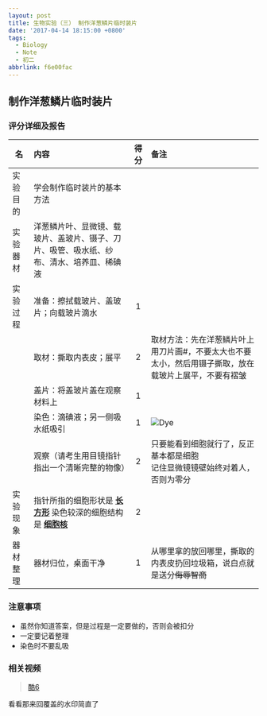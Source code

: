 ```yaml
---
layout: post
title: 生物实验（三） 制作洋葱鳞片临时装片
date: '2017-04-14 18:15:00 +0800'
tags:
  - Biology
  - Note
  - 初二
abbrlink: f6e00fac
---
```


## 制作洋葱鳞片临时装片

### 评分详细及报告

| 名 | 内容 | 得分 | 备注 |
| -------- |:----------- |:---------:|:-------------- |
| 实验目的 | 学会制作临时装片的基本方法 | | |
| 实验器材 | 洋葱鳞片叶、显微镜、载玻片、盖玻片、镊子、刀片、吸管、吸水纸、纱布、清水、培养皿、稀碘液 | | |
| 实验过程 | 准备：擦拭载玻片、盖玻片；向载玻片滴水 | 1 |  |
| | 取材：撕取内表皮；展平 | 2 | 取材方法：先在洋葱鳞片叶上用刀片画#，不要太大也不要太小，然后用镊子撕取，放在载玻片上展平，不要有褶皱 |
| | 盖片：将盖玻片盖在观察材料上 | 1 | |
| | 染色：滴碘液；另一侧吸水纸吸引 | 1 | ![Dye](/assets/img/post/biology/dye.png)|
| | 观察（请考生用目镜指针指出一个清晰完整的物像） | 2 | 只要能看到细胞就行了，反正基本都是细胞</br>记住显微镜镜壁始终对着人，否则为零分 |
| 实验现象 | 指针所指的细胞形状是 **<u>长方形</u>** 染色较深的细胞结构是 **<u>细胞核</u>**| 2 ||
| 器材整理 | 器材归位，桌面干净 | 1 | 从哪里拿的放回哪里，撕取的内表皮扔回垃圾箱，说白点就是送分~~侮辱智商~~|

### 注意事项

* 虽然你知道答案，但是过程是一定要做的，否则会被扣分
* 一定要记着整理
* 染色时不要乱吸

### 相关视频

> [酷6](http://v.ku6.com/show/N_oHnba_MLrFKxJIWxca0w...html)

看看那来回覆盖的水印简直了
